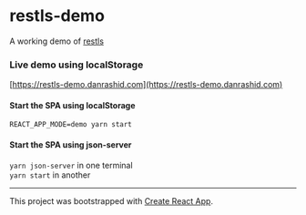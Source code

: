 # restls-demo

A working demo of [restls](https://github.com/danrashid/restls)

### Live demo using localStorage

[https://restls-demo.danrashid.com](https://restls-demo.danrashid.com)

#### Start the SPA using localStorage

`REACT_APP_MODE=demo yarn start`

#### Start the SPA using json-server

`yarn json-server` in one terminal  
`yarn start` in another

---

This project was bootstrapped with [Create React App](https://github.com/facebookincubator/create-react-app).
